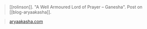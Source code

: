 > [[rolinson]]. "A Well Armoured Lord of Prayer – Ganesha". Post on [[blog-aryaakasha]].

> [aryaakasha.com](https://aryaakasha.com/2022/07/12/a-well-armoured-lord-of-prayer-ganesha/)